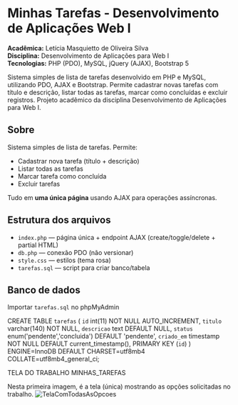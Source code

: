 # Minhas Tarefas - Desenvolvimento de Aplicações Web I

**Acadêmica:** Letícia Masquietto de Oliveira Silva  
**Disciplina:** Desenvolvimento de Aplicações para Web I  
**Tecnologias:** PHP (PDO), MySQL, jQuery (AJAX), Bootstrap 5

Sistema simples de lista de tarefas desenvolvido em PHP e MySQL, utilizando PDO, AJAX e Bootstrap. Permite cadastrar novas tarefas com título e descrição, listar todas as tarefas, marcar como concluídas e excluir registros. Projeto acadêmico da disciplina Desenvolvimento de Aplicações para Web I.

## Sobre
Sistema simples de lista de tarefas. Permite:
- Cadastrar nova tarefa (título + descrição)
- Listar todas as tarefas
- Marcar tarefa como concluída
- Excluir tarefas

Tudo em **uma única página** usando AJAX para operações assíncronas.

## Estrutura dos arquivos
- `index.php` — página única + endpoint AJAX (create/toggle/delete + partial HTML)
- `db.php` — conexão PDO (não versionar)
- `style.css` — estilos (tema rosa)
- `tarefas.sql` — script para criar banco/tabela

## Banco de dados
Importar `tarefas.sql` no phpMyAdmin 

CREATE TABLE `tarefas` (
  `id` int(11) NOT NULL AUTO_INCREMENT,
  `titulo` varchar(140) NOT NULL,
  `descricao` text DEFAULT NULL,
  `status` enum('pendente','concluida') DEFAULT 'pendente',
  `criado_em` timestamp NOT NULL DEFAULT current_timestamp(),
  PRIMARY KEY (`id`)
) ENGINE=InnoDB DEFAULT CHARSET=utf8mb4 COLLATE=utf8mb4_general_ci;

TELA DO TRABALHO MINHAS_TAREFAS

Nesta primeira imagem, é a tela (única) mostrando as opções solicitadas no trabalho.
![TelaComTodasAsOpcoes](https://github.com/user-attachments/assets/63184d32-2fd1-4d3f-a823-8eb2e6d06bab)


